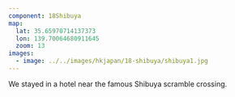 ```yaml
---
component: 18Shibuya
map:
  lat: 35.65970714137373
  lon: 139.70064680911645
  zoom: 13
images:
  - image: ../../images/hkjapan/18-shibuya/shibuya1.jpg
---
```


We stayed in a hotel near the famous Shibuya scramble crossing.